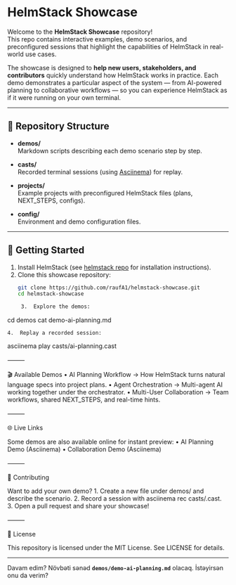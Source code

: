 # HelmStack Showcase

Welcome to the **HelmStack Showcase** repository!  
This repo contains interactive examples, demo scenarios, and preconfigured sessions that highlight the capabilities of HelmStack in real-world use cases.

The showcase is designed to **help new users, stakeholders, and contributors** quickly understand how HelmStack works in practice. Each demo demonstrates a particular aspect of the system — from AI-powered planning to collaborative workflows — so you can experience HelmStack as if it were running on your own terminal.

---

## 📂 Repository Structure

- **demos/**  
  Markdown scripts describing each demo scenario step by step.

- **casts/**  
  Recorded terminal sessions (using [Asciinema](https://asciinema.org/)) for replay.

- **projects/**  
  Example projects with preconfigured HelmStack files (plans, NEXT_STEPS, configs).

- **config/**  
  Environment and demo configuration files.

---

## 🚀 Getting Started

1. Install HelmStack (see [helmstack repo](https://github.com/raufA1/helmstack) for installation instructions).
2. Clone this showcase repository:
   ```bash
   git clone https://github.com/raufA1/helmstack-showcase.git
   cd helmstack-showcase

	3.	Explore the demos:

cd demos
cat demo-ai-planning.md


	4.	Replay a recorded session:

asciinema play casts/ai-planning.cast



⸻

🎬 Available Demos
	•	AI Planning Workflow → How HelmStack turns natural language specs into project plans.
	•	Agent Orchestration → Multi-agent AI working together under the orchestrator.
	•	Multi-User Collaboration → Team workflows, shared NEXT_STEPS, and real-time hints.

⸻

🌐 Live Links

Some demos are also available online for instant preview:
	•	AI Planning Demo (Asciinema)
	•	Collaboration Demo (Asciinema)

⸻

🤝 Contributing

Want to add your own demo?
	1.	Create a new file under demos/ and describe the scenario.
	2.	Record a session with asciinema rec casts/<your-demo>.cast.
	3.	Open a pull request and share your showcase!

⸻

📜 License

This repository is licensed under the MIT License. See LICENSE for details.

---

Davam edim? Növbəti sənəd **`demos/demo-ai-planning.md`** olacaq. İstəyirsən onu da verim?